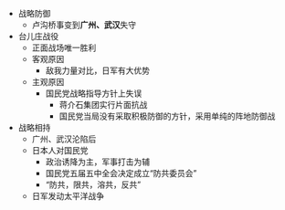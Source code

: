 - 战略防御
	- 卢沟桥事变到**广州、武汉**失守
- 台儿庄战役
	- 正面战场唯一胜利
	- 客观原因
		- 敌我力量对比，日军有大优势
	- 主观原因
		- 国民党战略指导方针上失误
			- 蒋介石集团实行片面抗战
			- 国民党当局没有采取积极防御的方针，采用单纯的阵地防御战
- 战略相持
	- 广州、武汉沦陷后
	- 日本人对国民党
		- 政治诱降为主，军事打击为辅
		- 国民党五届五中全会决定成立“防共委员会”
		- “防共，限共，溶共，反共”
	- 日军发动太平洋战争